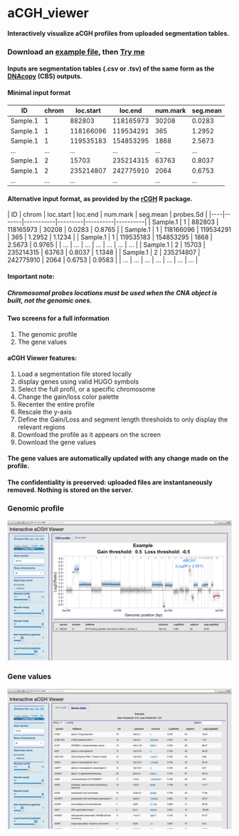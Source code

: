 # aCGH_viewer

#### Interactively visualize aCGH profiles from uploaded segmentation tables.

### Download an [example file](https://github.com/fredcommo/aCGH_viewer/tree/master/example), then [Try me](https://fredcommo.shinyapps.io/aCGH_viewer)

#### Inputs are segmentation tables (.csv or .tsv) of the same form as the [DNAcopy](http://www.bioconductor.org/packages/release/bioc/vignettes/DNAcopy/inst/doc/DNAcopy.pdf) (CBS) outputs.

#### Minimal input format

| ID | chrom | loc.start | loc.end | num.mark | seg.mean |
|----|-------|-----------|---------|----------|----------|
| Sample.1 | 1 | 882803 | 118165973 | 30208 | 0.0283 |
| Sample.1 | 1 | 118166096 | 119534291 | 365 | 1.2952 |
| Sample.1 | 1 | 119535183 | 154853295 | 1868 | 2.5673 |
| ... | ... | ... | ... | ... | ... |
| Sample.1 | 2 | 15703 | 235214315 | 63763 | 0.8037 |
| Sample.1 | 2 | 235214807 | 242775910 | 2064 | 0.6753 |
| ... | ... | ... | ... | ... | ... |

#### Alternative input format, as provided by the [rCGH](http://bioconductor.org/packages/devel/bioc/html/rCGH.html) R package.

| ID | chrom | loc.start | loc.end | num.mark | seg.mean | probes.Sd |
|----|-------|-----------|---------|----------|----------|
| Sample.1 | 1 | 882803 | 118165973 | 30208 | 0.0283 | O.8765 |
| Sample.1 | 1 | 118166096 | 119534291 | 365 | 1.2952 | 1.1234 |
| Sample.1 | 1 | 119535183 | 154853295 | 1868 | 2.5673 | 0.9765 |
| ... | ... | ... | ... | ... | ... | ... |
| Sample.1 | 2 | 15703 | 235214315 | 63763 | 0.8037 | 1.1348 |
| Sample.1 | 2 | 235214807 | 242775910 | 2064 | 0.6753 | 0.9583 |
| ... | ... | ... | ... | ... | ... | ... |

#### Important note:
##### Chromosomal probes locations must be used when the CNA object is built, not the genomic ones.

#### Two screens for a full information
1. The genomic profile
2. The gene values

#### aCGH Viewer features:
1. Load a segmentation file stored locally
2. display genes using valid HUGO symbols
3. Select the full profil, or a specific chromosome
4. Change the gain/loss color palette
5. Recenter the entire profile
6. Rescale the y-axis
7. Define the Gain/Loss and segment length thresholds to only display the relevant regions
8. Download the profile as it appears on the screen
9. Download the gene values

#### The gene values are automatically updated with any change made on the profile.

#### The confidentiality is preserved: uploaded files are instantaneously removed. Nothing is stored on the server.

### Genomic profile
![alt tag](https://github.com/fredcommo/aCGH_viewer/blob/master/screenshots/screen1.png)

### Gene values
![alt tag](https://github.com/fredcommo/aCGH_viewer/blob/master/screenshots/screen2.png)

